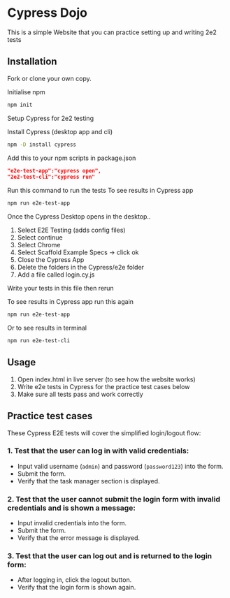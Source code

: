 # Cypress Dojo

This is a simple Website that you can practice setting up and writing 2e2 tests

## Installation

Fork or clone your own copy.

Initialise npm
```bash
npm init
```

Setup Cypress for 2e2 testing

Install Cypress (desktop app and cli)
```bash
npm -D install cypress
```

Add this to your npm scripts in package.json
```json
"e2e-test-app":"cypress open",
"2e2-test-cli":"cypress run"
```
Run this command to run the tests
To see results in Cypress app
```bash
npm run e2e-test-app 
```
Once the Cypress Desktop opens in the desktop..
1. Select E2E Testing (adds config files)
2. Select continue
3. Select Chrome
4. Select Scaffold Example Specs -> click ok
5. Close the Cypress App
6. Delete the folders in the Cypress/e2e folder
7. Add a file called login.cy.js

Write your tests in this file then rerun 

To see results in Cypress app run this again
```bash
npm run e2e-test-app 
```
Or to see results in terminal
```bash
npm run e2e-test-cli 
```

## Usage

1. Open index.html in live server (to see how the website works)
2. Write e2e tests in Cypress for the practice test cases below
3. Make sure all tests pass and work correctly

## Practice test cases

These Cypress E2E tests will cover the simplified login/logout flow:

### 1. Test that the user can log in with valid credentials:
- Input valid username (`admin`) and password (`password123`) into the form.
- Submit the form.
- Verify that the task manager section is displayed.

### 2. Test that the user cannot submit the login form with invalid credentials and is shown a message:
- Input invalid credentials into the form.
- Submit the form.
- Verify that the error message is displayed.

### 3. Test that the user can log out and is returned to the login form:
- After logging in, click the logout button.
- Verify that the login form is shown again.

